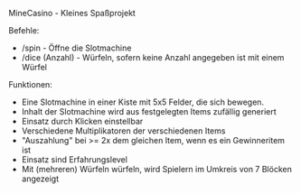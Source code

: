 MineCasino - Kleines Spaßprojekt


Befehle:
- /spin - Öffne die Slotmachine
- /dice (Anzahl) - Würfeln, sofern keine Anzahl angegeben ist mit einem Würfel

Funktionen:

- Eine Slotmachine in einer Kiste mit 5x5 Felder, die sich bewegen.
- Inhalt der Slotmachine wird aus festgelegten Items zufällig generiert
- Einsatz durch Klicken einstellbar
- Verschiedene Multiplikatoren der verschiedenen Items
- "Auszahlung" bei >= 2x dem gleichen Item, wenn es ein Gewinneritem ist
- Einsatz sind Erfahrungslevel
- Mit (mehreren) Würfeln würfeln, wird Spielern im Umkreis von 7 Blöcken angezeigt

